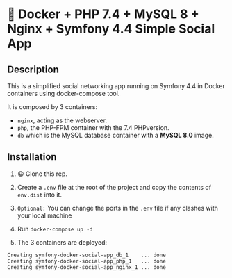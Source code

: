 # 🐳 Docker + PHP 7.4 + MySQL 8 + Nginx + Symfony 4.4 Simple Social App

## Description
This is a simplified social networking app running on Symfony 4.4 in Docker containers using docker-compose tool.

It is composed by 3 containers:
- `nginx`, acting as the webserver.
- `php`, the PHP-FPM container with the 7.4 PHPversion.
- `db` which is the MySQL database container with a **MySQL 8.0** image.

## Installation

1. 😀 Clone this rep.

2. Create a `.env` file at the root of the project and copy the contents of `env.dist` into it.

3. `Optional:` You can change the ports in the `.env` file if any clashes with your local machine

3. Run `docker-compose up -d`

4. The 3 containers are deployed: 

```
Creating symfony-docker-social-app_db_1    ... done
Creating symfony-docker-social-app_php_1   ... done
Creating symfony-docker-social-app_nginx_1 ... done
```
